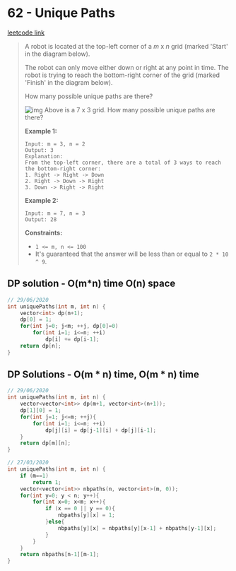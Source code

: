 # 62 - Unique Paths

[leetcode link](https://leetcode.com/problems/unique-paths/)

> A robot is located at the top-left corner of a *m* x *n* grid (marked 'Start' in the diagram below).
>
> The robot can only move either down or right at any point in time.  The robot is trying to reach the bottom-right corner of the grid (marked 'Finish' in the diagram below).
>
> How many possible unique paths are there?
>
> ![img](https://assets.leetcode.com/uploads/2018/10/22/robot_maze.png)
>  Above is a 7 x 3 grid. How many possible unique paths are there?
>
>  
>
> **Example 1:**
>
> ```
> Input: m = 3, n = 2
> Output: 3
> Explanation:
> From the top-left corner, there are a total of 3 ways to reach the bottom-right corner:
> 1. Right -> Right -> Down
> 2. Right -> Down -> Right
> 3. Down -> Right -> Right
> ```
>
> **Example 2:**
>
> ```
> Input: m = 7, n = 3
> Output: 28
> ```
>
>  
>
> **Constraints:**
>
> - `1 <= m, n <= 100`
> - It's guaranteed that the answer will be less than or equal to `2 * 10 ^ 9`.

## DP solution - O(m*n) time O(n) space

```cpp
// 29/06/2020
int uniquePaths(int m, int n) {
    vector<int> dp(n+1);
    dp[0] = 1;
    for(int j=0; j<m; ++j, dp[0]=0)
        for(int i=1; i<=n; ++i)
            dp[i] += dp[i-1];
    return dp[n];
}
```
## DP Solutions - O(m * n) time, O(m * n) time

```cpp
// 29/06/2020
int uniquePaths(int m, int n) {
    vector<vector<int>> dp(m+1, vector<int>(n+1));
    dp[1][0] = 1;
    for(int j=1; j<=m; ++j){
        for(int i=1; i<=n; ++i)
            dp[j][i] = dp[j-1][i] + dp[j][i-1];
    }
    return dp[m][n];
}
```


```cpp
// 27/03/2020
int uniquePaths(int m, int n) {
    if (m==1)
        return 1;
    vector<vector<int>> nbpaths(n, vector<int>(m, 0));
    for(int y=0; y < n; y++){
        for(int x=0; x<m; x++){
            if (x == 0 || y == 0){
                nbpaths[y][x] = 1;
            }else{
                nbpaths[y][x] = nbpaths[y][x-1] + nbpaths[y-1][x];
            }
        }
    }
    return nbpaths[n-1][m-1];
}
```